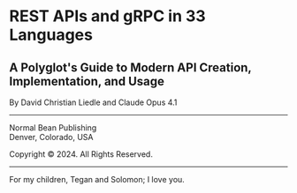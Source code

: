 # REST APIs and gRPC in 33 Languages

## A Polyglot's Guide to Modern API Creation, Implementation, and Usage

By David Christian Liedle and Claude Opus 4.1

---

Normal Bean Publishing  
Denver, Colorado, USA

Copyright © 2024. All Rights Reserved.

---

For my children, Tegan and Solomon; I love you.
